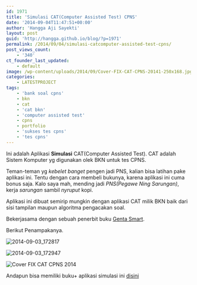 ```yaml
---
id: 1971
title: 'Simulasi CAT(Computer Assisted Test) CPNS'
date: '2014-09-04T11:47:51+00:00'
author: 'Hangga Aji Sayekti'
layout: post
guid: 'http://hangga.github.io/blog/?p=1971'
permalink: /2014/09/04/simulasi-catcomputer-assisted-test-cpns/
post_views_count:
    - '340'
ct_founder_last_updated:
    - default
image: /wp-content/uploads/2014/09/Cover-FIX-CAT-CPNS-20141-250x168.jpg
categories:
    - LATESTPROJECT
tags:
    - 'bank soal cpns'
    - bkn
    - cat
    - 'cat bkn'
    - 'computer assisted test'
    - cpns
    - portfolio
    - 'sukses tes cpns'
    - 'tes cpns'
---
```


Ini adalah Aplikasi **Simulasi** CAT(Computer Assisted Test). CAT adalah Sistem Komputer yg digunakan olek BKN untuk tes CPNS.

Teman-teman yg *kebelet banget* pengen jadi PNS, kalian bisa latihan pake aplikasi ini. Tentu dengan cara membeli bukunya, karena aplikasi ini cuma bonus saja. Kalo saya mah, mending jadi *PNS(Pegawe Ning Sarungan)*, kerja *sarungan* sambil *nyruput* kopi.

Aplikasi ini dibuat semirip mungkin dengan aplikasi CAT milik BKN baik dari sisi tampilan maupun algoritma pengacakan soal.

Bekerjasama dengan sebuah penerbit buku [Genta Smart](http://tryoutclub.com/).

Berikut Penampakanya.

![2014-09-03_172817](http://hangga.github.io/blog1/wp-content/uploads/2014/09/2014-09-03_172817-300x153.png)

![2014-09-03_172947](http://hangga.github.io/blog1/wp-content/uploads/2014/09/2014-09-03_172947-1024x545.png)

![Cover FIX CAT CPNS 2014](http://hangga.github.io/blog1/wp-content/uploads/2014/09/Cover-FIX-CAT-CPNS-20141.jpg)

Andapun bisa memiliki buku+ aplikasi simulasi ini [disini](http://kutubukum.com/psikologi/68-bank-soal-cat-cpns-2014.html)